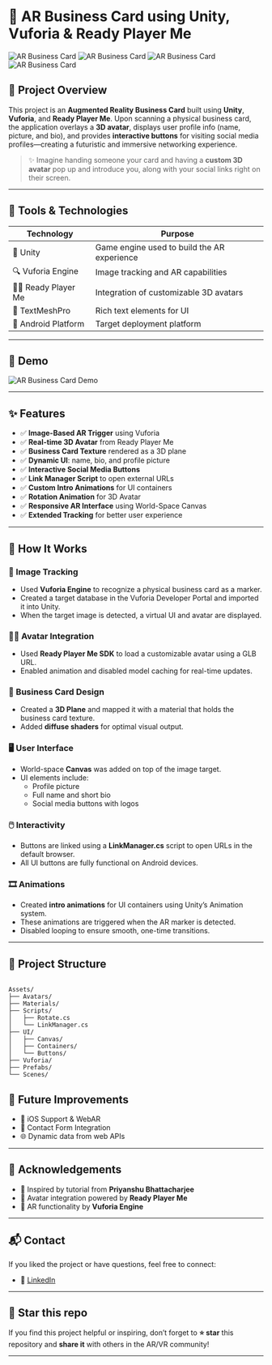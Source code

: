 # 💼 AR Business Card using Unity, Vuforia & Ready Player Me

![AR Business Card](https://img.shields.io/badge/Platform-Unity-green?style=flat-square)
![AR Business Card](https://img.shields.io/badge/AR%20Engine-Vuforia-blue?style=flat-square)
![AR Business Card](https://img.shields.io/badge/Avatar-Ready%20Player%20Me-purple?style=flat-square)
![AR Business Card](https://img.shields.io/badge/Status-Completed-brightgreen?style=flat-square)

## 📌 Project Overview

This project is an **Augmented Reality Business Card** built using **Unity**, **Vuforia**, and **Ready Player Me**. Upon scanning a physical business card, the application overlays a **3D avatar**, displays user profile info (name, picture, and bio), and provides **interactive buttons** for visiting social media profiles—creating a futuristic and immersive networking experience.

> ✨ Imagine handing someone your card and having a **custom 3D avatar** pop up and introduce you, along with your social links right on their screen.

---

## 🧰 Tools & Technologies

| Technology | Purpose |
|-----------|---------|
| 🧠 Unity | Game engine used to build the AR experience |
| 🔍 Vuforia Engine | Image tracking and AR capabilities |
| 🧍‍♂️ Ready Player Me | Integration of customizable 3D avatars |
| 🎨 TextMeshPro | Rich text elements for UI |
| 📱 Android Platform | Target deployment platform |

---
## 🧪 Demo

![AR Business Card Demo](https://media1.giphy.com/media/v1.Y2lkPTc5MGI3NjExcXg1YjdqeWlsbTE5NzkzbDA2aWU3cmNneHd0ZXk5dW1mMHpuMmt3dSZlcD12MV9pbnRlcm5hbF9naWZfYnlfaWQmY3Q9Zw/u6axdBful4Z2fTblYF/giphy.gif)

---

## ✨ Features

- ✅ **Image-Based AR Trigger** using Vuforia
- ✅ **Real-time 3D Avatar** from Ready Player Me
- ✅ **Business Card Texture** rendered as a 3D plane
- ✅ **Dynamic UI**: name, bio, and profile picture
- ✅ **Interactive Social Media Buttons**
- ✅ **Link Manager Script** to open external URLs
- ✅ **Custom Intro Animations** for UI containers
- ✅ **Rotation Animation** for 3D Avatar
- ✅ **Responsive AR Interface** using World-Space Canvas
- ✅ **Extended Tracking** for better user experience
---

## 🔧 How It Works

### 📌 Image Tracking

- Used **Vuforia Engine** to recognize a physical business card as a marker.
- Created a target database in the Vuforia Developer Portal and imported it into Unity.
- When the target image is detected, a virtual UI and avatar are displayed.

### 🧍‍♂️ Avatar Integration

- Used **Ready Player Me SDK** to load a customizable avatar using a GLB URL.
- Enabled animation and disabled model caching for real-time updates.

### 🎨 Business Card Design

- Created a **3D Plane** and mapped it with a material that holds the business card texture.
- Added **diffuse shaders** for optimal visual output.

### 🖥️ User Interface

- World-space **Canvas** was added on top of the image target.
- UI elements include:
  - Profile picture
  - Full name and short bio
  - Social media buttons with logos

### 🖱️ Interactivity

- Buttons are linked using a **LinkManager.cs** script to open URLs in the default browser.
- All UI buttons are fully functional on Android devices.

### 🎞️ Animations

- Created **intro animations** for UI containers using Unity’s Animation system.
- These animations are triggered when the AR marker is detected.
- Disabled looping to ensure smooth, one-time transitions.

---

## 📂 Project Structure

```

Assets/
├── Avatars/
├── Materials/
├── Scripts/
│   ├── Rotate.cs
│   └── LinkManager.cs
├── UI/
│   ├── Canvas/
│   ├── Containers/
│   └── Buttons/
├── Vuforia/
├── Prefabs/
└── Scenes/

```

## 📲 Future Improvements

* 📱 iOS Support & WebAR
* 📧 Contact Form Integration
* 🌐 Dynamic data from web APIs

---

## 🤝 Acknowledgements

- 🎥 Inspired by tutorial from **Priyanshu Bhattacharjee**
- 👾 Avatar integration powered by **Ready Player Me**
- 📡 AR functionality by **Vuforia Engine**

---

## 📬 Contact

If you liked the project or have questions, feel free to connect:

- 🔗 [LinkedIn](https://www.linkedin.com/in/hari-prasath-selvan-shp0420/)

---

## 🌟 Star this repo

If you find this project helpful or inspiring, don’t forget to **⭐️ star** this repository and **share it** with others in the AR/VR community!

---
